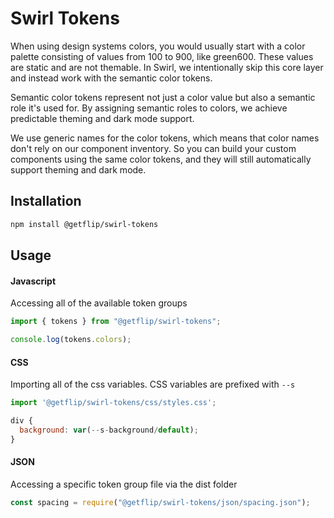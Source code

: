 # Swirl Tokens

When using design systems colors, you would usually start with a color palette consisting of values from 100 to 900, like green600. These values are static and are not themable. In Swirl, we intentionally skip this core layer and instead work with the semantic color tokens.

Semantic color tokens represent not just a color value but also a semantic role it's used for. By assigning semantic roles to colors, we achieve predictable theming and dark mode support.

We use generic names for the color tokens, which means that color names don't rely on our component inventory. So you can build your custom components using the same color tokens, and they will still automatically support theming and dark mode.

## Installation

```bash
npm install @getflip/swirl-tokens
```

## Usage

#### Javascript

Accessing all of the available token groups

```js
import { tokens } from "@getflip/swirl-tokens";

console.log(tokens.colors);
```

#### CSS

Importing all of the css variables. CSS variables are prefixed with `--s`

```js
import '@getflip/swirl-tokens/css/styles.css';

div {
  background: var(--s-background/default);
}
```

#### JSON

Accessing a specific token group file via the dist folder

```js
const spacing = require("@getflip/swirl-tokens/json/spacing.json");
```
